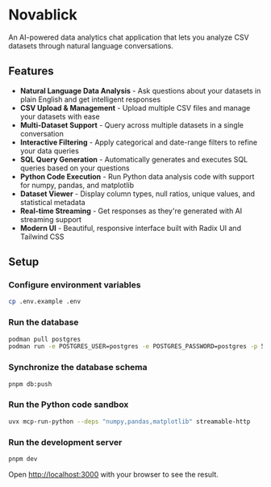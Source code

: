 # Novablick

An AI-powered data analytics chat application that lets you analyze CSV datasets through natural language conversations.

## Features

- **Natural Language Data Analysis** - Ask questions about your datasets in plain English and get intelligent responses
- **CSV Upload & Management** - Upload multiple CSV files and manage your datasets with ease
- **Multi-Dataset Support** - Query across multiple datasets in a single conversation
- **Interactive Filtering** - Apply categorical and date-range filters to refine your data queries
- **SQL Query Generation** - Automatically generates and executes SQL queries based on your questions
- **Python Code Execution** - Run Python data analysis code with support for numpy, pandas, and matplotlib
- **Dataset Viewer** - Display column types, null ratios, unique values, and statistical metadata
- **Real-time Streaming** - Get responses as they're generated with AI streaming support
- **Modern UI** - Beautiful, responsive interface built with Radix UI and Tailwind CSS

## Setup

### Configure environment variables

```sh
cp .env.example .env
```

### Run the database

```sh
podman pull postgres
podman run -e POSTGRES_USER=postgres -e POSTGRES_PASSWORD=postgres -p 5432:5432 postgres
```

### Synchronize the database schema

```sh
pnpm db:push
```

### Run the Python code sandbox

```sh
uvx mcp-run-python --deps "numpy,pandas,matplotlib" streamable-http
```

### Run the development server

```sh
pnpm dev
```

Open [http://localhost:3000](http://localhost:3000) with your browser to see the result.
